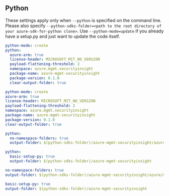 ## Python

These settings apply only when `--python` is specified on the command line.
Please also specify `--python-sdks-folder=<path to the root directory of your azure-sdk-for-python clone>`.
Use `--python-mode=update` if you already have a setup.py and just want to update the code itself.

``` yaml $(python) && !$(track2)
python-mode: create
python:
  azure-arm: true
  license-header: MICROSOFT_MIT_NO_VERSION
  payload-flattening-threshold: 2
  namespace: azure.mgmt.securityinsight
  package-name: azure-mgmt-securityinsight
  package-version: 0.1.0
  clear-output-folder: true
```
``` yaml $(python) && $(track2)
python-mode: create
azure-arm: true
license-header: MICROSOFT_MIT_NO_VERSION
payload-flattening-threshold: 2
namespace: azure.mgmt.securityinsight
package-name: azure-mgmt-securityinsight
package-version: 0.1.0
clear-output-folder: true
```
``` yaml $(python) && $(python-mode) == 'update' && !$(track2)
python:
  no-namespace-folders: true
  output-folder: $(python-sdks-folder)/azure-mgmt-securityinsight/azure/mgmt/securityinsight
```

``` yaml $(python) && $(python-mode) == 'create' && !$(track2)
python:
  basic-setup-py: true
  output-folder: $(python-sdks-folder)/azure-mgmt-securityinsight
```

``` yaml $(python) && $(python-mode) == 'update' && $(track2)
no-namespace-folders: true
output-folder: $(python-sdks-folder)/azure-mgmt-securityinsight/azure/mgmt/securityinsight
```

``` yaml $(python) && $(python-mode) == 'create' && $(track2)
basic-setup-py: true
output-folder: $(python-sdks-folder)/azure-mgmt-securityinsight
```
